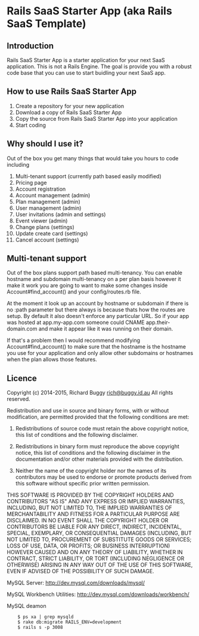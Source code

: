 # Rails SaaS Starter App (aka Rails SaaS Template)

## Introduction
Rails SaaS Starter App is a starter application for your next SaaS application.
This is not a Rails Engine. The goal is provide you with a robust code base
that you can use to start buidling your next SaaS app.

## How to use Rails SaaS Starter App
1. Create a repository for your new application
1. Download a copy of Rails SaaS Starter App
1. Copy the source from Rails SaaS Starter App into your application
1. Start coding

## Why should I use it?
Out of the box you get many things that would take you hours to code including
1. Multi-tenant support (currently path based easily modified)
1. Pricing page
1. Account registration
1. Account management (admin)
1. Plan management (admin)
1. User management (admin)
1. User invitations (admin and settings)
1. Event viewer (admin)
1. Change plans (settings)
1. Update create card (settings)
1. Cancel account (settings)

## Multi-tenant support
Out of the box plans support path based multi-tenancy. You can enable hostname
and subdomain multi-tenancy on a per plan basis however it make it work you
are going to want to make some changes inside Account#find_account() and your
config/routes.rb file.

At the moment it look up an account by hostname or subdomain if there is no
:path parameter but there always is because thats how the routes are setup.
By default it also doesn't enforce any particular URL. So if your app was
hosted at app.my-app.com someone could CNAME app.their-domain.com and make
it appear like it was running on their domain.

If that's a problem then I would recommend modifying Account#find_account() to
make sure that the hostname is the hostname you use for your application and
only allow other subdomains or hostnames when the plan allows those features.

## Licence
Copyright (c) 2014-2015, Richard Buggy <rich@buggy.id.au>
All rights reserved.

Redistribution and use in source and binary forms, with or without
modification, are permitted provided that the following conditions are met:

1. Redistributions of source code must retain the above copyright notice, this
   list of conditions and the following disclaimer.

2. Redistributions in binary form must reproduce the above copyright notice,
   this list of conditions and the following disclaimer in the documentation
   and/or other materials provided with the distribution.

3. Neither the name of the copyright holder nor the names of its contributors
   may be used to endorse or promote products derived from this software
   without specific prior written permission.

THIS SOFTWARE IS PROVIDED BY THE COPYRIGHT HOLDERS AND CONTRIBUTORS "AS IS"
AND ANY EXPRESS OR IMPLIED WARRANTIES, INCLUDING, BUT NOT LIMITED TO, THE
IMPLIED WARRANTIES OF MERCHANTABILITY AND FITNESS FOR A PARTICULAR PURPOSE ARE
DISCLAIMED. IN NO EVENT SHALL THE COPYRIGHT HOLDER OR CONTRIBUTORS BE LIABLE
FOR ANY DIRECT, INDIRECT, INCIDENTAL, SPECIAL, EXEMPLARY, OR CONSEQUENTIAL
DAMAGES (INCLUDING, BUT NOT LIMITED TO, PROCUREMENT OF SUBSTITUTE GOODS OR
SERVICES; LOSS OF USE, DATA, OR PROFITS; OR BUSINESS INTERRUPTION) HOWEVER
CAUSED AND ON ANY THEORY OF LIABILITY, WHETHER IN CONTRACT, STRICT LIABILITY,
OR TORT (INCLUDING NEGLIGENCE OR OTHERWISE) ARISING IN ANY WAY OUT OF THE USE
OF THIS SOFTWARE, EVEN IF ADVISED OF THE POSSIBILITY OF SUCH DAMAGE.


MySQL Server:
http://dev.mysql.com/downloads/mysql/

MySQL Workbench Utilities:
http://dev.mysql.com/downloads/workbench/

MySQL deamon
    
        $ ps xa | grep mysqld
        $ rake db:migrate RAILS_ENV=development
        $ rails s -p 3008